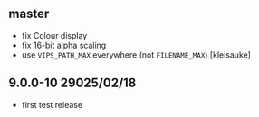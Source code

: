## master

- fix Colour display
- fix 16-bit alpha scaling
- use `VIPS_PATH_MAX` everywhere (not `FILENAME_MAX`) [kleisauke]

## 9.0.0-10 29025/02/18

- first test release
